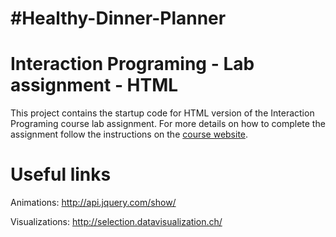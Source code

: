 
#Healthy-Dinner-Planner
=======
Interaction Programing - Lab assignment - HTML
=================================================

This project contains the startup code for HTML version of the Interaction Programing course lab assignment. For more details on how to complete the assignment follow the instructions on the [course website](https://www.kth.se/social/course/DH2641).

Useful links
=================================================

Animations:
http://api.jquery.com/show/

Visualizations:
http://selection.datavisualization.ch/

